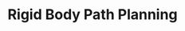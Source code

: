 ---
layout: page
title: Rigid Body Path Planning
description: Plan smart, move solid!
img: assets/img/project9/rbmp.gif
redirect: https://github.com/pradnyas5/Rigid-Body-Motion-Planning
importance: 9
category: motion planning
---
